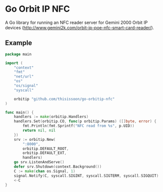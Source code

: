 # Go Orbit IP NFC

A Go library for running an NFC reader server for Gemini 2000 Orbit IP devices (http://www.gemini2k.com/orbit-ip-poe-nfc-smart-card-reader/).

## Example

``` go
package main

import (
	"context"
	"fmt"
	"net/url"
	"os"
	"os/signal"
	"syscall"

	orbitip "github.com/thisissoon/go-orbitip-nfc"
)

func main() {
	handlers := make(orbitip.Handlers)
	handlers.Set(orbitip.CO, func(p orbitip.Params) ([]byte, error) {
		fmt.Println(fmt.Sprintf("NFC read from %s", p.UID))
		return nil, nil
	})
	srv := orbitip.New(
		":8000",
		orbitip.DEFAULT_ROOT,
		orbitip.DEFAULT_EXT,
		handlers)
	go srv.ListenAndServe()
	defer srv.Shutdown(context.Background())
	C := make(chan os.Signal, 1)
	signal.Notify(C, syscall.SIGINT, syscall.SIGTERM, syscall.SIGQUIT)
	<-C
}
```
